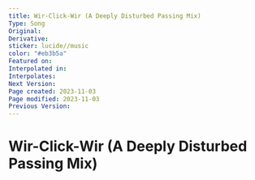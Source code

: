 ```yaml
---
title: Wir-Click-Wir (A Deeply Disturbed Passing Mix)
Type: Song
Original: 
Derivative: 
sticker: lucide//music
color: "#eb3b5a"
Featured on: 
Interpolated in: 
Interpolates: 
Next Version: 
Page created: 2023-11-03
Page modified: 2023-11-03
Previous Version: 
---
```


# Wir-Click-Wir (A Deeply Disturbed Passing Mix)
